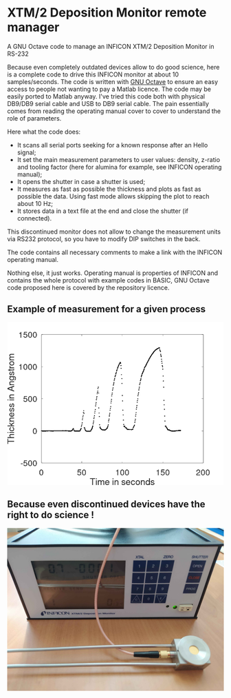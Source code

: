 # XTM/2 Deposition Monitor remote manager

A GNU Octave code to manage an INFICON XTM/2 Deposition Monitor in RS-232

Because even completely outdated devices allow to do good science, here is a complete code to drive this INFICON monitor at about 10 samples/seconds. The code is written with [GNU Octave](https://octave.org/) to ensure an easy access to people not wanting to pay a Matlab licence. The code may be easily ported to Matlab anyway. I've tried this code both with physical DB9/DB9 serial cable and USB to DB9 serial cable. The pain essentially comes from reading the operating manual cover to cover to understand the role of parameters.

Here what the code does:
- It scans all serial ports seeking for a known response after an Hello signal;
- It set the main measurement parameters to user values: density, z-ratio and tooling factor (here for alumina for example, see INFICON operating manual);
- It opens the shutter in case a shutter is used;
- It measures as fast as possible the thickness and plots as fast as possible the data. Using fast mode allows skipping the plot to reach about 10 Hz;
- It stores data in a text file at the end and close the shutter (if connected).

This discontinued monitor does not allow to change the measurement units via RS232 protocol, so you have to modify DIP switches in the back.

The code contains all necessary comments to make a link with the INFICON operating manual.

Nothing else, it just works. Operating manual is properties of INFICON and contains the whole protocol with example codes in BASIC, GNU Octave code proposed here is covered by the repository licence.

## Example of measurement for a given process
![](/Code/Thickness_vs_time.png)

## Because even discontinued devices have the right to do science !
![](/Documentation/XTM2_Deposition_Monitor.jpg)
